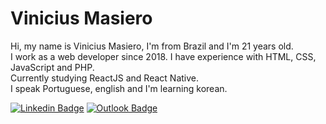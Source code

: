 # Vinicius Masiero  

Hi, my name is Vinicius Masiero, I'm from Brazil and I'm 21 years old.  
I work as a web developer since 2018. I have experience with HTML, CSS, JavaScript and PHP.  
Currently studying ReactJS and React Native.  
I speak Portuguese, english and I'm learning korean.
  
[![Linkedin Badge](https://img.shields.io/badge/linkedin-%230077B5.svg?&style=for-the-badge&logo=linkedin&logoColor=white&link=https://www.linkedin.com/in/vinicius-masiero/)](https://www.linkedin.com/in/vinicius-masiero/)
[![Outlook Badge](https://img.shields.io/badge/email-%230078D4.svg?&style=for-the-badge&logo=microsoft-outlook&logoColor=white&link=mailto:vinicius.masiero@outlook.com)](mailto:vinicius.masiero@outlook.com)
